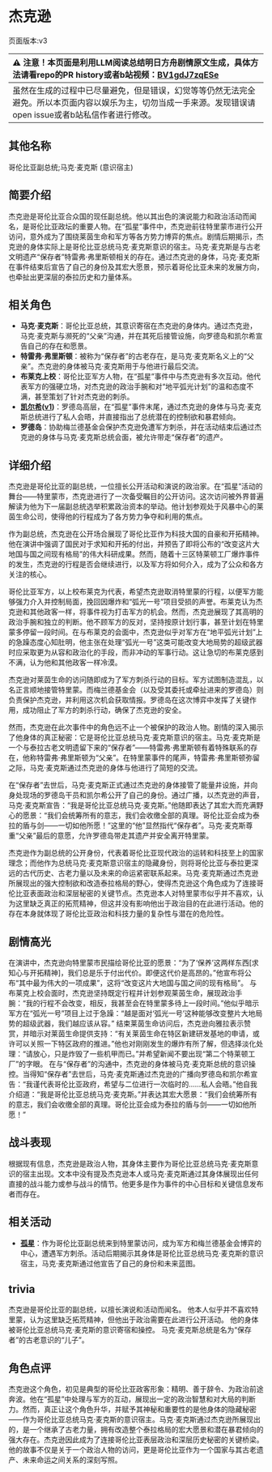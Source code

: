# 杰克逊
页面版本:v3
 

| :warning: 注意！本页面是利用LLM阅读总结明日方舟剧情原文生成，具体方法请看repo的PR history或者b站视频：[BV1gdJ7zqESe](https://www.bilibili.com/video/BV1gdJ7zqESe/)         |
|:----------------------------|
| 虽然在生成的过程中已尽量避免，但是错误，幻觉等等仍然无法完全避免。所以本页面内容以娱乐为主，切勿当成一手来源。发现错误请open issue或者b站私信作者进行修改。|



## 其他名称
哥伦比亚副总统;马克·麦克斯 (意识宿主)
## 简要介绍
杰克逊是哥伦比亚合众国的现任副总统。他以其出色的演说能力和政治活动而闻名，是哥伦比亚政坛的重要人物。在“孤星”事件中，杰克逊前往特里蒙市进行公开访问，意外成为了围绕莱茵生命和军方等各方势力博弈的焦点。剧情后期揭示，杰克逊的身体实际上是哥伦比亚总统马克·麦克斯意识的宿主。马克·麦克斯是与古老文明遗产“保存者”特雷弗·弗里斯顿相关的存在。通过杰克逊的身体，马克·麦克斯在事件结束后宣告了自己的身份及其宏大愿景，预示着哥伦比亚未来的发展方向，也牵扯出更深层的泰拉历史和力量体系。
## 相关角色
-   **马克·麦克斯**：哥伦比亚总统，其意识寄宿在杰克逊的身体内。通过杰克逊，马克·麦克斯与濒死的“父亲”沟通，并在其死后接管设施，向罗德岛和凯尔希宣告自己的存在和愿景。
-   **特雷弗·弗里斯顿**：被称为“保存者”的古老存在，是马克·麦克斯名义上的“父亲”。杰克逊的身体被马克·麦克斯用于与他进行最后交流。
-   **布莱克上校**：哥伦比亚军方人物，在“孤星”事件中与杰克逊有多次互动。他代表军方的强硬立场，对杰克逊的政治手腕和对“地平弧光计划”的温和态度不满，甚至策划了针对杰克逊的刺杀。
-   **[凯尔希](char_003_kalts.md)([v1](../chars/char_003_kalts.md))**：罗德岛高层，在“孤星”事件末尾，通过杰克逊的身体与马克·麦克斯总统进行了私人会晤，并直接指出了总统潜在的控制欲和暴君倾向。
-   **罗德岛**：协助梅兰德基金会保护杰克逊免遭军方刺杀，并在活动结束后通过杰克逊的身体与马克·麦克斯总统会面，被允许带走“保存者”的遗产。
## 详细介绍
杰克逊是哥伦比亚的副总统，一位擅长公开活动和演说的政治家。在“孤星”活动的舞台——特里蒙市，杰克逊进行了一次备受瞩目的公开访问。这次访问被外界普遍解读为他为下一届副总统选举积累政治资本的举动。他计划参观处于风暴中心的莱茵生命公司，使得他的行程成为了各方势力争夺和利用的焦点。

作为副总统，杰克逊在公开场合展现了哥伦比亚作为科技大国的自豪和开拓精神。他在演讲中强调了国民对于求知和开拓的付出，并预告了即将公布的“改变这片大地国与国之间现有格局”的伟大科研成果。然而，随着十三区特莱顿工厂爆炸事件的发生，杰克逊的行程是否会继续进行，以及军方将如何介入，成为了公众和各方关注的核心。

哥伦比亚军方，以上校布莱克为代表，希望杰克逊取消特里蒙的行程，以便军方能够强力介入并控制局面，挽回因爆炸和“弧光一号”项目受损的声誉。布莱克认为杰克逊和其他政客一样，将事件视为打击军方的机会。然而，杰克逊展现了其高明的政治手腕和独立的判断。他不顾军方的反对，坚持按原计划行事，甚至计划在特里蒙多停留一段时间。在与布莱克的会面中，杰克逊似乎对军方在“地平弧光计划”上的急躁态度心知肚明，他主张在处理“弧光一号”这类可能改变大地局势的超级武器时应采取更为从容和政治化的手段，而非冲动的军事行动。这让急切的布莱克感到不满，认为他和其他政客一样冷漠。

杰克逊对莱茵生命的访问随即成为了军方刺杀行动的目标。军方试图制造混乱，以名正言顺地接管特里蒙。而梅兰德基金会（以及受其委托或牵扯进来的罗德岛）则负责保护杰克逊，并利用这次机会获取情报。罗德岛在这次博弈中发挥了关键作用，成功阻止了军方的刺杀行动，确保了杰克逊的安全。

然而，杰克逊在此次事件中的角色远不止一个被保护的政治人物。剧情的深入揭示了他身体的真正秘密：它是哥伦比亚总统马克·麦克斯意识的宿主。马克·麦克斯是一个与泰拉古老文明遗留下来的“保存者”——特雷弗·弗里斯顿有着特殊联系的存在，他称特雷弗·弗里斯顿为“父亲”。在特里蒙事件的尾声，特雷弗·弗里斯顿弥留之际，马克·麦克斯通过杰克逊的身体与他进行了简短的交流。

在“保存者”去世后，马克·麦克斯正式通过杰克逊的身体接管了能量井设施，并向身处现场的罗德岛干员和凯尔希公开了自己的身份。通过广播，以杰克逊的声音，马克·麦克斯宣告：“我是哥伦比亚总统马克·麦克斯。”他随即表达了其宏大而充满野心的愿景：“我们会统筹所有的意志，我们会收缴全部的真理。哥伦比亚会成为泰拉的盾与剑——一切如他所愿！”这里的“他”显然指代“保存者”。马克·麦克斯尊重“父亲”最后的意愿，允许罗德岛带走其遗产并安全离开特里蒙。

杰克逊作为副总统的公开身份，代表着哥伦比亚现代政治的运转和科技至上的国家理念；而他作为总统马克·麦克斯意识宿主的隐藏身份，则将哥伦比亚与泰拉更深远的古代历史、古老力量以及未来的命运紧密联系起来。马克·麦克斯通过杰克逊所展现出的强大控制欲和改造泰拉格局的野心，使得杰克逊这个角色成为了连接哥伦比亚表面政治和深层秘密的关键节点。杰克逊本人对特里蒙市似乎并不喜欢，认为这里缺乏真正的拓荒精神，但这并没有影响他出于政治目的在此进行活动。他的存在本身就体现了哥伦比亚政治和科技力量的复杂性与潜在的危险性。
## 剧情高光
在演讲中，杰克逊向特里蒙市民描绘哥伦比亚的愿景：“为了‘保养’这两样东西[求知心与开拓精神]，我们总是乐于付出代价。即便这代价是高昂的。”他宣布将公布“其中最为伟大的一项成果”，这将“改变这片大地国与国之间的现有格局”。
与布莱克上校会面时，杰克逊坚持既定行程并计划参观莱茵生命，展现政治手腕：“我的行程不会改变，相反，我甚至会在特里蒙多待上一段时间。”他似乎暗示军方在“弧光一号”项目上过于急躁：“越是面对‘弧光一号’这种能够改变整片大地局势的超级武器，我们越应该从容。”
结束莱茵生命访问后，杰克逊向雅拉表示赞赏，并暗示对莱茵生命提供支持：“有关莱茵生命在特区新建研发基地的申请，或许可以关照一下特区政府的推进。”他也对刚刚发生的爆炸有所了解，但选择淡化处理：“请放心，只是炸毁了一些机甲而已。”并希望新闻不要出现“第二个特莱顿工厂”的字眼。
在与“保存者”的沟通中，杰克逊的身体被马克·麦克斯总统的意识操控。当得知“保存者”去世后，马克·麦克斯通过杰克逊的广播向罗德岛和凯尔希宣告：“我谨代表哥伦比亚政府，希望与二位进行一次临时的......私人会晤。”他自我介绍道：“我是哥伦比亚总统马克·麦克斯。”并表达其宏大愿景：“我们会统筹所有的意志，我们会收缴全部的真理。哥伦比亚会成为泰拉的盾与剑——一切如他所愿！”
## 战斗表现
根据现有信息，杰克逊是政治人物，其身体主要作为哥伦比亚总统马克·麦克斯意识的宿主出现。文本中没有提及杰克逊本人或马克·麦克斯通过其身体展现出任何直接的战斗能力或参与战斗的情节。他更多是作为事件的中心目标和关键信息发布者而存在。
## 相关活动
-   **[孤星](../stories/act25side.md)**：作为哥伦比亚副总统来到特里蒙访问，成为军方和梅兰德基金会博弈的中心，遭遇军方刺杀。活动后期揭示其身体是哥伦比亚总统马克·麦克斯的意识宿主，马克·麦克斯通过他宣告了自己的身份和未来蓝图。
## trivia
杰克逊是哥伦比亚的副总统，以擅长演说和活动而闻名。
他本人似乎并不喜欢特里蒙，认为这里缺乏拓荒精神，但他出于政治需要在此进行公开活动。
他的身体被哥伦比亚总统马克·麦克斯的意识寄宿和操控。
马克·麦克斯总统是名为“保存者”的古老意识的“儿子”。
## 角色点评
杰克逊这个角色，初见是典型的哥伦比亚政客形象：精明、善于辞令、为政治前途奔波。他在“孤星”中处理与军方的互动，展现出一定的政治智慧和对大局的判断力。然而，真正让这个角色升华，并赋予其神秘和重要性的是他身体的隐藏秘密——作为哥伦比亚总统马克·麦克斯的意识宿主。马克·麦克斯通过杰克逊所展现出的，是一个继承了古老力量，拥有改造整个泰拉格局的宏大愿景和潜在暴君倾向的强大存在。杰克逊因此成为了连接哥伦比亚表层政治和深层历史秘密的关键桥梁。他的故事不仅是关于一个政治人物的访问，更是哥伦比亚作为一个国家与其古老遗产、未来命运之间关系的深刻写照。